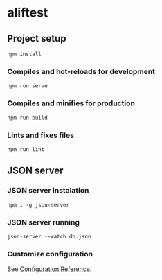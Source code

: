 # aliftest

## Project setup
```
npm install
```

### Compiles and hot-reloads for development
```
npm run serve
```

### Compiles and minifies for production
```
npm run build
```

### Lints and fixes files
```
npm run lint
```

## JSON server

### JSON server instalation
```
npm i -g json-server
```

### JSON server running
```
json-server --watch db.json
```

### Customize configuration
See [Configuration Reference](https://cli.vuejs.org/config/).
